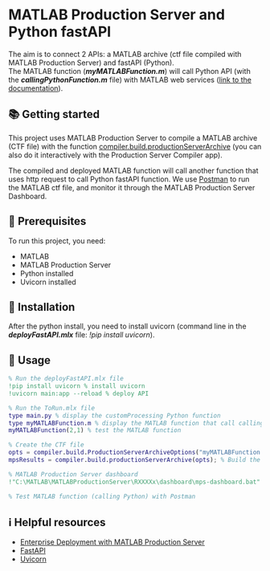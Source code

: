 # MATLAB Production Server and Python fastAPI


The aim is to connect 2 APIs: a MATLAB archive (ctf file compiled with MATLAB Production Server) and fastAPI (Python).  
The MATLAB function (***myMATLABFunction.m***) will call Python API (with the ***callingPythonFunction.m*** file) with MATLAB web services ([link to the documentation](https://www.mathworks.com/help/matlab/http-interface.html)).  


## :books: Getting started ##

This project uses MATLAB Production Server to compile a MATLAB archive (CTF file) with the function [compiler.build.productionServerArchive](https://www.mathworks.com/help/compiler_sdk/mps_dev_test/compiler.build.productionserverarchive.html#d123e7592) (you can also do it interactively with the Production Server Compiler app).  

The compiled and deployed MATLAB function will call another function that uses http request to call Python fastAPI function. We use [Postman](https://www.postman.com/) to run the MATLAB ctf file, and monitor it through the MATLAB Production Server Dashboard.   


## :link: Prerequisites
To run this project, you need:  
- MATLAB
- MATLAB Production Server
- Python installed
- Uvicorn installed
  
  
## :hammer: Installation
After the python install, you need to install uvicorn (command line in the ***deployFastAPI.mlx*** file: *!pip install uvicorn*).  


## :notebook: Usage
```matlab
% Run the deployFastAPI.mlx file
!pip install uvicorn % install uvicorn
!uvicorn main:app --reload % deploy API

% Run the ToRun.mlx file
type main.py % display the customProcessing Python function
type myMATLABFunction.m % display the MATLAB function that call callingPythonFunction.m
myMATLABFunction(2,1) % test the MATLAB function

% Create the CTF file
opts = compiler.build.ProductionServerArchiveOptions("myMATLABFunction.m", "AdditionalFiles", "callPythonFunction.m"); % Add the callPythonFunction additional file to the archive 
mpsResults = compiler.build.productionServerArchive(opts); % Build the archive

% MATLAB Production Server dashboard 
!"C:\MATLAB\MATLABProductionServer\RXXXXx\dashboard\mps-dashboard.bat" start % run the dashboard (with RXXXXx the MATLAB release) 

% Test MATLAB function (calling Python) with Postman 
``` 

## :information_source: Helpful resources
- [Enterprise Deployment with MATLAB Production Server](https://www.mathworks.com/help/compiler_sdk/mps.html?s_tid=CRUX_lftnav) 
- [FastAPI](https://fastapi.tiangolo.com/) 
- [Uvicorn](https://www.uvicorn.org/)
